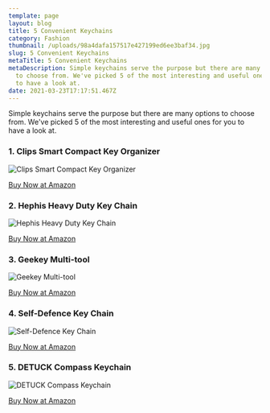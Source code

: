 ```yaml
---
template: page
layout: blog
title: 5 Convenient Keychains
category: Fashion
thumbnail: /uploads/98a4dafa157517e427199ed6ee3baf34.jpg
slug: 5 Convenient Keychains
metaTitle: 5 Convenient Keychains
metaDescription: Simple keychains serve the purpose but there are many options
  to choose from. We've picked 5 of the most interesting and useful ones for you
  to have a look at.
date: 2021-03-23T17:17:51.467Z
---
```

Simple keychains serve the purpose but there are many options to choose from. We've picked 5 of the most interesting and useful ones for you to have a look at.

### 1. Clips Smart Compact Key Organizer

![Clips Smart Compact Key Organizer](/uploads/81pgdq5retl._ac_sl1500_.jpg "Clips Smart Compact Key Organizer")

<a target="_blank" href="https://www.amazon.com/gp/product/B01N7OM9QO/ref=as_li_tl?ie=UTF8&camp=1789&creative=9325&creativeASIN=B01N7OM9QO&linkCode=as2&tag=daydian-20&linkId=21bf250c35c8d89bec207df098ad9e7b" class="buyButton">Buy Now at Amazon</a>

### 2. Hephis Heavy Duty Key Chain

![Hephis Heavy Duty Key Chain](/uploads/71nhhrvoztl._ac_sl1500_.jpg "Hephis Heavy Duty Key Chain")

<a target="_blank" href="https://www.amazon.com/gp/product/B077GNSNJX/ref=as_li_tl?ie=UTF8&camp=1789&creative=9325&creativeASIN=B077GNSNJX&linkCode=as2&tag=daydian-20&linkId=f9cf56e7571ff270a59369e9a662c6b9" class="buyButton">Buy Now at Amazon</a>

### 3. Geekey Multi-tool

![Geekey Multi-tool](/uploads/71hmlf5v5ml._ac_sl1413_.jpg "Geekey Multi-tool")

<a target="_blank" href="https://www.amazon.com/gp/product/B07T5JZD9H/ref=as_li_tl?ie=UTF8&camp=1789&creative=9325&creativeASIN=B07T5JZD9H&linkCode=as2&tag=daydian-20&linkId=027ba718b49da82c5020e2cb435469f9" class="buyButton">Buy Now at Amazon</a>

### 4. Self-Defence Key Chain

![Self-Defence Key Chain](/uploads/61w-p5dqwrl._ac_sl1001_.jpg "Self-Defence Key Chain")

<a target="_blank" href="https://www.amazon.com/gp/product/B0753F8DMP/ref=as_li_tl?ie=UTF8&camp=1789&creative=9325&creativeASIN=B0753F8DMP&linkCode=as2&tag=daydian-20&linkId=0dfeb6bf6ae2d7db0bf7aae1a75e41af" class="buyButton">Buy Now at Amazon</a>

### 5. DETUCK Compass Keychain

![DETUCK Compass Keychain](/uploads/61u1yymfhll._ac_sl1500_.jpg "DETUCK Compass Keychain")

<a target="_blank" href="https://www.amazon.com/gp/product/B08C783TDT/ref=as_li_tl?ie=UTF8&camp=1789&creative=9325&creativeASIN=B08C783TDT&linkCode=as2&tag=daydian-20&linkId=10ab522a051c4f498ce9ac2e5f16e518" class="buyButton">Buy Now at Amazon</a>